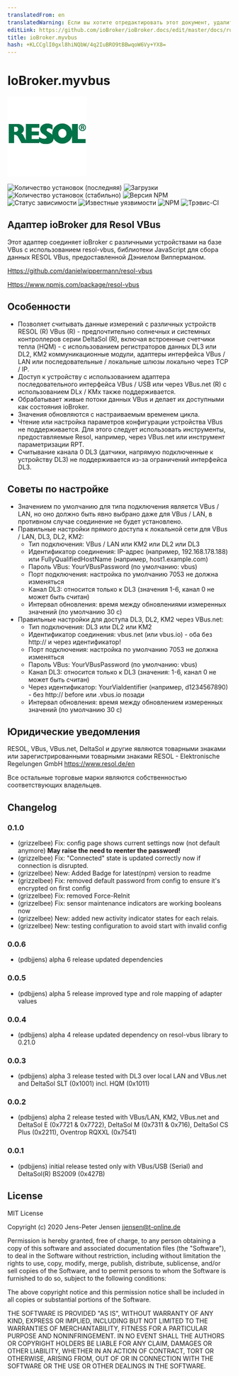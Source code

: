 ```yaml
---
translatedFrom: en
translatedWarning: Если вы хотите отредактировать этот документ, удалите поле «translationFrom», в противном случае этот документ будет снова автоматически переведен
editLink: https://github.com/ioBroker/ioBroker.docs/edit/master/docs/ru/adapterref/iobroker.myvbus/README.md
title: ioBroker.myvbus
hash: +KLCCglI0gxl8hiNQbW/4q2IuBRO9tBBwqoW6Vy+YX8=
---
```

# IoBroker.myvbus
![логотип](../../../en/adapterref/iobroker.myvbus/admin/myvbus.png)

![Количество установок (последняя)](http://iobroker.live/badges/myvbus-installed.svg)
![Загрузки](https://img.shields.io/npm/dm/iobroker.myvbus.svg)
![Количество установок (стабильно)](http://iobroker.live/badges/myvbus-stable.svg)
![Версия NPM](https://img.shields.io/npm/v/iobroker.myvbus.svg)
![Статус зависимости](https://img.shields.io/david/iobroker-community-adapters/iobroker.myvbus.svg)
![Известные уязвимости](https://snyk.io/test/github/iobroker-community-adapters/ioBroker.myvbus/badge.svg)
![NPM](https://nodei.co/npm/iobroker.myvbus.png?downloads=true)
![Трэвис-CI](http://img.shields.io/travis/iobroker-community-adapters/ioBroker.myvbus/master.svg)

## Адаптер ioBroker для Resol VBus
Этот адаптер соединяет ioBroker с различными устройствами на базе VBus с использованием resol-vbus, библиотеки JavaScript для сбора данных RESOL VBus, предоставленной Дэниелом Випперманом.

<Https://github.com/danielwippermann/resol-vbus>

<Https://www.npmjs.com/package/resol-vbus>

## Особенности
* Позволяет считывать данные измерений с различных устройств RESOL (R) VBus (R) - предпочтительно солнечных и системных контроллеров серии DeltaSol (R), включая встроенные счетчики тепла (HQM) - с использованием регистраторов данных DL3 или DL2, KM2 коммуникационные модули, адаптеры интерфейса VBus / LAN или последовательные / локальные шлюзы локально через TCP / IP.
* Доступ к устройству с использованием адаптера последовательного интерфейса VBus / USB или через VBus.net (R) с использованием DLx / KMx также поддерживается.
* Обрабатывает живые потоки данных VBus и делает их доступными как состояния ioBroker.
* Значения обновляются с настраиваемым временем цикла.
* Чтение или настройка параметров конфигурации устройства VBus не поддерживается. Для этого следует использовать инструменты, предоставляемые Resol, например, через VBus.net или инструмент параметризации RPT.
* Считывание канала 0 DL3 (датчики, напрямую подключенные к устройству DL3) не поддерживается из-за ограничений интерфейса DL3.

## Советы по настройке
* Значением по умолчанию для типа подключения является VBus / LAN, но оно должно быть явно выбрано даже для VBus / LAN, в противном случае соединение не будет установлено.
* Правильные настройки прямого доступа к локальной сети для VBus / LAN, DL3, DL2, KM2:
  * Тип подключения: VBus / LAN или KM2 или DL2 или DL3
  * Идентификатор соединения: IP-адрес (например, 192.168.178.188) или FullyQualifiedHostName (например, host1.example.com)
  * Пароль VBus: YourVBusPassword (по умолчанию: vbus)
  * Порт подключения: настройка по умолчанию 7053 не должна изменяться
  * Канал DL3: относится только к DL3 (значения 1-6, канал 0 не может быть считан)
  * Интервал обновления: время между обновлениями измеренных значений (по умолчанию 30 с)
* Правильные настройки для доступа DL3, DL2, KM2 через VBus.net:
  * Тип подключения: DL3 или DL2 или KM2
  * Идентификатор соединения: vbus.net (или vbus.io) - оба без http:// и через идентификатор!
  * Порт подключения: настройка по умолчанию 7053 не должна изменяться
  * Пароль VBus: YourVBusPassword (по умолчанию: vbus)
  * Канал DL3: относится только к DL3 (значения: 1-6, канал 0 не может быть считан)
  * Через идентификатор: YourViaIdentifier (например, d1234567890) - без http:// before или .vbus.io позади
  * Интервал обновления: время между обновлением измеренных значений (по умолчанию 30 с)

## Юридические уведомления
RESOL, VBus, VBus.net, DeltaSol и другие являются товарными знаками или зарегистрированными товарными знаками RESOL - Elektronische Regelungen GmbH <https://www.resol.de/en>

Все остальные торговые марки являются собственностью соответствующих владельцев.

## Changelog

### 0.1.0
* (grizzelbee) Fix: config page shows current settings now (not default anymore) **May raise the need to reenter the password!**
* (grizzelbee) Fix: "Connected" state is updated correctly now if connection is disrupted.
* (grizzelbee) New: Added Badge for latest(npm) version to readme
* (grizzelbee) Fix: removed default password from config to ensure it's encrypted on first config
* (grizzelbee) Fix: removed Force-ReInit
* (grizzelbee) Fix: sensor maintenance indicators are working booleans now
* (grizzelbee) New: added new activity indicator states for each relais.
* (grizzelbee) New: testing configuration to avoid start with invalid config

### 0.0.6
* (pdbjjens) alpha 6 release updated dependencies

### 0.0.5
* (pdbjjens) alpha 5 release improved type and role mapping of adapter values

### 0.0.4
* (pdbjjens) alpha 4 release updated dependency on resol-vbus library to 0.21.0

### 0.0.3
* (pdbjjens) alpha 3 release tested with DL3 over local LAN and VBus.net and DeltaSol SLT (0x1001) incl. HQM (0x1011)

### 0.0.2
* (pdbjjens) alpha 2 release tested with VBus/LAN, KM2, VBus.net and DeltaSol E (0x7721 & 0x7722), DeltaSol M (0x7311 & 0x716), DeltaSol CS Plus (0x2211), Oventrop RQXXL (0x7541)

### 0.0.1

* (pdbjjens) initial release tested only with VBus/USB (Serial) and DeltaSol(R) BS2009 (0x427B)

## License

MIT License

Copyright (c) 2020 Jens-Peter Jensen <jjensen@t-online.de>

Permission is hereby granted, free of charge, to any person obtaining a copy
of this software and associated documentation files (the "Software"), to deal
in the Software without restriction, including without limitation the rights
to use, copy, modify, merge, publish, distribute, sublicense, and/or sell
copies of the Software, and to permit persons to whom the Software is
furnished to do so, subject to the following conditions:

The above copyright notice and this permission notice shall be included in all
copies or substantial portions of the Software.

THE SOFTWARE IS PROVIDED "AS IS", WITHOUT WARRANTY OF ANY KIND, EXPRESS OR
IMPLIED, INCLUDING BUT NOT LIMITED TO THE WARRANTIES OF MERCHANTABILITY,
FITNESS FOR A PARTICULAR PURPOSE AND NONINFRINGEMENT. IN NO EVENT SHALL THE
AUTHORS OR COPYRIGHT HOLDERS BE LIABLE FOR ANY CLAIM, DAMAGES OR OTHER
LIABILITY, WHETHER IN AN ACTION OF CONTRACT, TORT OR OTHERWISE, ARISING FROM,
OUT OF OR IN CONNECTION WITH THE SOFTWARE OR THE USE OR OTHER DEALINGS IN THE
SOFTWARE.